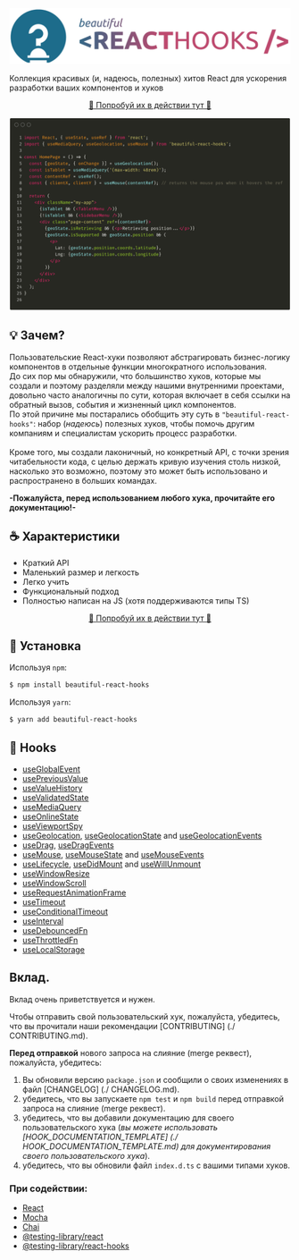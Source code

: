 ![logo](img/logo.png)

Коллекция красивых (и, надеюсь, полезных) хитов React для ускорения разработки ваших компонентов и хуков

<div>
  <p align="center">
    <a href="https://beautifulinteractions.github.io/beautiful-react-hooks/" target="_blank">
    🌟 Попробуй их в действии тут 🌟
    </a>
  </p>
</div>

![Usage example](img/usage_example.png)

## 💡 Зачем?

Пользовательские React-хуки позволяют абстрагировать бизнес-логику компонентов в отдельные функции многократного использования. <br />
До сих пор мы обнаружили, что большинство хуков, которые мы создали и поэтому разделяли между нашими внутренними проектами, довольно часто
аналогичны по сути, которая включает в себя ссылки на обратный вызов, события и жизненный цикл компонентов. <br />
По этой причине мы постарались обобщить эту суть в `"beautiful-react-hooks"`: набор (_надеюсь_) полезных хуков, чтобы помочь другим компаниям и специалистам ускорить процесс разработки. <br /> <br />
Кроме того, мы создали лаконичный, но конкретный API, с точки зрения читабельности кода, с целью держать кривую изучения столь низкой, насколько это возможно, поэтому это может быть использовано и распространено в больших командах.

**-Пожалуйста, перед использованием любого хука, прочитайте его документацию!-**

## ☕️ Характеристики

- Краткий API
- Маленький размер и легкость
- Легко учить
- Функциональный подход
- Полностью написан на JS (хотя поддерживаются типы TS)

<div>
  <p align="center">
    <a href="https://beautifulinteractions.github.io/beautiful-react-hooks/" target="_blank">
    🌟 Попробуй их в действии тут 🌟
    </a>
  </p>
</div>

## 🕺 Установка

Используя `npm`:

```bash
$ npm install beautiful-react-hooks
```

Используя `yarn`:

```bash
$ yarn add beautiful-react-hooks
```

## 🎨 Hooks

- [useGlobalEvent](docs/useGlobalEvent.md)
- [usePreviousValue](docs/usePreviousValue.md)
- [useValueHistory](docs/useValueHistory.md)
- [useValidatedState](docs/useValidatedState.md)
- [useMediaQuery](docs/useMediaQuery.md)
- [useOnlineState](docs/useOnlineState.md)
- [useViewportSpy](docs/useViewportSpy.md)
- [useGeolocation](docs/useGeolocation.md), [useGeolocationState](docs/useGeolocationState.md) and [useGeolocationEvents](docs/useGeolocationEvents.md)
- [useDrag](docs/useDrag.md), [useDragEvents](docs/useDragEvents.md)
- [useMouse](docs/useMouse.md), [useMouseState](docs/useMouseState.md) and [useMouseEvents](docs/useMouseEvents.md)
- [useLifecycle](docs/useLifecycle.md), [useDidMount](docs/useDidMount.md) and [useWillUnmount](docs/useWillUnmount.md)
- [useWindowResize](docs/useWindowResize.md)
- [useWindowScroll](docs/useWindowScroll.md)
- [useRequestAnimationFrame](docs/useRequestAnimationFrame.md)
- [useTimeout](docs/useTimeout.md)
- [useConditionalTimeout](docs/useConditionalTimeout.md)
- [useInterval](docs/useInterval.md)
- [useDebouncedFn](docs/useDebouncedFn.md)
- [useThrottledFn](docs/useThrottledFn.md)
- [useLocalStorage](docs/useLocalStorage.md)

## Вклад.

Вклад очень приветствуется и нужен.

Чтобы отправить свой пользовательский хук, пожалуйста, убедитесь, что вы прочитали наши рекомендации [CONTRIBUTING] (./ CONTRIBUTING.md).

**Перед отправкой** нового запроса на слияние (merge реквест), пожалуйста, убедитесь:

1. Вы обновили версию `package.json` и сообщили о своих изменениях в файл [CHANGELOG] (./ CHANGELOG.md).
2. убедитесь, что вы запускаете `npm test` и `npm build` перед отправкой запроса на слияние (merge реквест).
3. убедитесь, что вы добавили документацию для своего пользовательского хука (_вы можете использовать [HOOK_DOCUMENTATION_TEMPLATE] (./ HOOK_DOCUMENTATION_TEMPLATE.md) для документирования своего пользовательского хука_).
4. убедитесь, что вы обновили файл `index.d.ts` с вашими типами хуков.

### При содействии:

- [React](https://reactjs.org/)
- [Mocha](https://mochajs.org/)
- [Chai](https://www.chaijs.com/)
- [@testing-library/react](https://testing-library.com/docs/react-testing-library/intro)
- [@testing-library/react-hooks](https://react-hooks-testing-library.com/)
